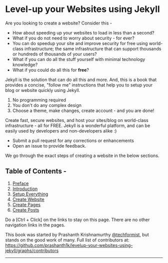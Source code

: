 # Level-up your Websites using Jekyll

Are you looking to create a website? Consider this -

- How about speeding up your websites to load in less than a second?
- What if you do not need to worry about security - for ever?
- You can do speedup your site and improve security for free using world-class infrastructure; the same infrastructure that can support thousands or hundreds of thousands of your users?
- What if you can do all the stuff yourself with minimal technology knowledge?
- What if you could do all this for **free**?


Jekyll is the solution that can do all this and more. And, this is a book that provides a concise, "follow me" instructions that help you to setup your blog or website quickly using Jekyll.

1. No programming required
2. You don't do any complex design
3. Choose a theme, make changes, create account - and you are done!


Create fast, secure websites, and host your sites/blog on world-class infrastructure - all for FREE. Jekyll is a wonderful platform, and can be easily used by developers and non-developers alike :)

- Submit a pull request for any corrections or enhancements
- Open an issue to provide feedback. 


We go through the exact steps of creating a website in the below sections.


## Table of Contents -

1. [Preface](./book/preface.md)
2. [Introduction](./book/introduction.md)
3. [Setup Everything](./book/setup.md)
4. [Create Website](./book/create-website.md)
5. [Create Pages](./book/create-pages.md)
6. [Create Posts](./book/create-edit-posts.md)


Do a [Ctrl + Click] on the links to stay on this page. There are no other navigation links in the pages.

This book was started by Prashanth Krishnamurthy [@techformist](https://twitter.com/techformist), but stands on the good work of many. Full list of contributors at: https://github.com/prashanth1k/levelup-your-websites-using-jekyll/graphs/contributors



---
